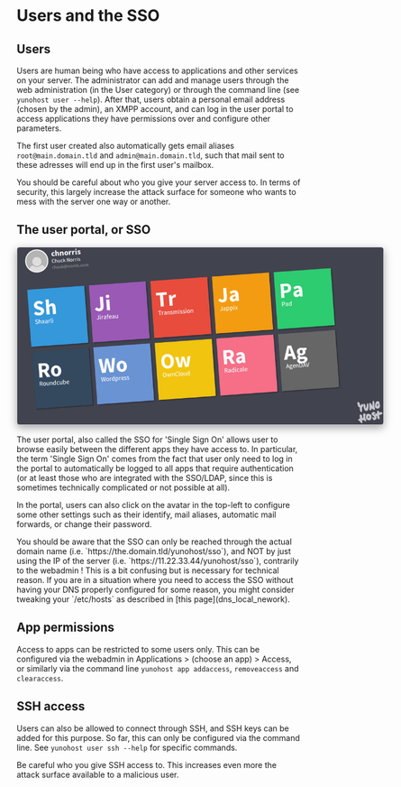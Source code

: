 Users and the SSO
=================

Users
-----

Users are human being who have access to applications and other services on your server. The administrator can add and manage users through the web administration (in the User category) or through the command line (see `yunohost user --help`). After that, users obtain a personal email address (chosen by the admin), an XMPP account, and can log in the user portal to access applications they have permissions over and configure other parameters.

The first user created also automatically gets email aliases `root@main.domain.tld` and `admin@main.domain.tld`, such that mail sent to these adresses will end up in the first user's mailbox.

<div class="alert alert-warning" markdown="1">
You should be careful about who you give your server access to. In terms of security, this largely increase the attack surface for someone who wants to mess with the server one way or another.
</div>

The user portal, or SSO
-----------------------

<center><img src="images/home_panel.jpg" style="max-width: 650px; border-radius: 5px;border: 1px solid rgba(0,0,0,0.15);box-shadow: 0 5px 15px rgba(0,0,0,0.35);"></center>

The user portal, also called the SSO for 'Single Sign On' allows user to browse easily between the different apps they have access to. In particular, the term 'Single Sign On' comes from the fact that user only need to log in the portal to automatically be logged to all apps that require authentication (or at least those who are integrated with the SSO/LDAP, since this is sometimes technically complicated or not possible at all).

In the portal, users can also click on the avatar in the top-left to configure some other settings such as their identify, mail aliases, automatic mail forwards, or change their password.

<div class="alert alert-info" markdown="1">
You should be aware that the SSO can only be reached through the actual domain name (i.e. `https://the.domain.tld/yunohost/sso`), and NOT by just using the IP of the server (i.e. `https://11.22.33.44/yunohost/sso`), contrarily to the webadmin ! This is a bit confusing but is necessary for technical reason. If you are in a situation where you need to access the SSO without having your DNS properly configured for some reason, you might consider tweaking your `/etc/hosts` as described in [this page](dns_local_nework).
</div>

App permissions
---------------

Access to apps can be restricted to some users only. This can be configured via the webadmin in Applications > (choose an app) > Access, or similarly via the command line `yunohost app addaccess`, `removeaccess` and `clearaccess`.

SSH access
----------

Users can also be allowed to connect through SSH, and SSH keys can be added for this purpose. So far, this can only be configured via the command line. See `yunohost user ssh --help` for specific commands.

<div class="alert alert-warning" markdown="1">
Be careful who you give SSH access to. This increases even more the attack surface available to a malicious user.
</div>
